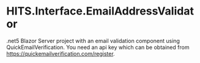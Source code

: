 # HITS.Interface.EmailAddressValidator
.net5 Blazor Server project with an email validation component using QuickEmailVerification. You need an api key which can be obtained from https://quickemailverification.com/register.
